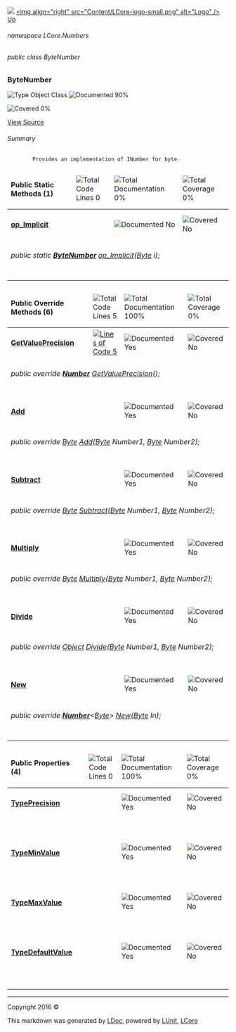 ![](Content/LCore-banner-small.png "")
[&lt;img align=&quot;right&quot; src=&quot;Content/LCore-logo-small.png&quot; alt=&quot;Logo&quot; /&gt;](../README.md)
[Up](docs/L.md)

###### namespace LCore.Numbers

###### public class ByteNumber

### ByteNumber

 ![Type Object Class](http://b.repl.ca/v1/Type-Object%20Class-blue.png "") ![Documented 90%](http://b.repl.ca/v1/Documented-90%25-green.png "")

![Covered 0%](http://b.repl.ca/v1/Covered-0%25-red.png "")

[View Source](Numbers/ByteNumber.cs#L)

###### Summary

            Provides an implementation of INumber for byte
            

<table>
<thead><tr><td><h4>Public Static Methods <strong>(1)</strong></h4></td>
<td></td>
<td><img src="http://b.repl.ca/v1/Total%20Code%20Lines-0-red.png" alt="Total Code Lines 0" /></td>
<td><img src="http://b.repl.ca/v1/Total%20Documentation-0%25-red.png" alt="Total Documentation 0%" /></td>
<td><img src="http://b.repl.ca/v1/Total%20Coverage-0%25-red.png" alt="Total Coverage 0%" /></td></tr></thead>
<tr><td><h4><strong><a href="docs/ByteNumber_op_Implicit.md" alt="">op_Implicit</a></strong></h4></td>
<td>   </td>
<td></td>
<td><img src="http://b.repl.ca/v1/Documented-No-red.png" alt="Documented No" /></td>
<td><img src="http://b.repl.ca/v1/Covered-No-red.png" alt="Covered No" /></td></tr>
<tr><td align="Left" colspan="5"><h6>public static <strong><a href="docs/ByteNumber.md" alt="">ByteNumber</a></strong> <a href="" alt="">op_Implicit</a>(<a href="https://msdn.microsoft.com/en-us/library/system.byte.aspx" alt="">Byte</a> i);</h6>
</td>
</tr>
<tr><td width="850px" colspan="5"></td></tr>
</table>


<table>
<thead><tr><td><h4>Public Override Methods <strong>(6)</strong></h4></td>
<td></td>
<td><img src="http://b.repl.ca/v1/Total%20Code%20Lines-5-blue.png" alt="Total Code Lines 5" /></td>
<td><img src="http://b.repl.ca/v1/Total%20Documentation-100%25-brightgreen.png" alt="Total Documentation 100%" /></td>
<td><img src="http://b.repl.ca/v1/Total%20Coverage-0%25-red.png" alt="Total Coverage 0%" /></td></tr></thead>
<tr><td><h4><strong><a href="docs/ByteNumber_GetValuePrecision.md" alt="">GetValuePrecision</a></strong></h4></td>
<td>   </td>
<td><a href="Numbers/ByteNumber.cs#L63" alt=""><img src="http://b.repl.ca/v1/Lines%20of%20Code-5-blue.png" alt="Lines of Code 5" /></a></td>
<td><img src="http://b.repl.ca/v1/Documented-Yes-brightgreen.png" alt="Documented Yes" /></td>
<td><img src="http://b.repl.ca/v1/Covered-No-red.png" alt="Covered No" /></td></tr>
<tr><td align="Left" colspan="5"><h6>public override <strong><a href="docs/Number.md" alt="">Number</a></strong> <a href="" alt="">GetValuePrecision</a>();</h6>
</td>
</tr>
<tr><td><h4><strong><a href="docs/ByteNumber_Add-0.md" alt="">Add</a></strong></h4></td>
<td>   </td>
<td></td>
<td><img src="http://b.repl.ca/v1/Documented-Yes-brightgreen.png" alt="Documented Yes" /></td>
<td><img src="http://b.repl.ca/v1/Covered-No-red.png" alt="Covered No" /></td></tr>
<tr><td align="Left" colspan="5"><h6>public override <a href="https://msdn.microsoft.com/en-us/library/system.byte.aspx" alt="">Byte</a> <a href="" alt="">Add</a>(<a href="https://msdn.microsoft.com/en-us/library/system.byte.aspx" alt="">Byte</a> Number1, <a href="https://msdn.microsoft.com/en-us/library/system.byte.aspx" alt="">Byte</a> Number2);</h6>
</td>
</tr>
<tr><td><h4><strong><a href="docs/ByteNumber_Subtract-0.md" alt="">Subtract</a></strong></h4></td>
<td>   </td>
<td></td>
<td><img src="http://b.repl.ca/v1/Documented-Yes-brightgreen.png" alt="Documented Yes" /></td>
<td><img src="http://b.repl.ca/v1/Covered-No-red.png" alt="Covered No" /></td></tr>
<tr><td align="Left" colspan="5"><h6>public override <a href="https://msdn.microsoft.com/en-us/library/system.byte.aspx" alt="">Byte</a> <a href="" alt="">Subtract</a>(<a href="https://msdn.microsoft.com/en-us/library/system.byte.aspx" alt="">Byte</a> Number1, <a href="https://msdn.microsoft.com/en-us/library/system.byte.aspx" alt="">Byte</a> Number2);</h6>
</td>
</tr>
<tr><td><h4><strong><a href="docs/ByteNumber_Multiply-0.md" alt="">Multiply</a></strong></h4></td>
<td>   </td>
<td></td>
<td><img src="http://b.repl.ca/v1/Documented-Yes-brightgreen.png" alt="Documented Yes" /></td>
<td><img src="http://b.repl.ca/v1/Covered-No-red.png" alt="Covered No" /></td></tr>
<tr><td align="Left" colspan="5"><h6>public override <a href="https://msdn.microsoft.com/en-us/library/system.byte.aspx" alt="">Byte</a> <a href="" alt="">Multiply</a>(<a href="https://msdn.microsoft.com/en-us/library/system.byte.aspx" alt="">Byte</a> Number1, <a href="https://msdn.microsoft.com/en-us/library/system.byte.aspx" alt="">Byte</a> Number2);</h6>
</td>
</tr>
<tr><td><h4><strong><a href="docs/ByteNumber_Divide-0.md" alt="">Divide</a></strong></h4></td>
<td>   </td>
<td></td>
<td><img src="http://b.repl.ca/v1/Documented-Yes-brightgreen.png" alt="Documented Yes" /></td>
<td><img src="http://b.repl.ca/v1/Covered-No-red.png" alt="Covered No" /></td></tr>
<tr><td align="Left" colspan="5"><h6>public override <a href="https://msdn.microsoft.com/en-us/library/system.object.aspx" alt="">Object</a> <a href="" alt="">Divide</a>(<a href="https://msdn.microsoft.com/en-us/library/system.byte.aspx" alt="">Byte</a> Number1, <a href="https://msdn.microsoft.com/en-us/library/system.byte.aspx" alt="">Byte</a> Number2);</h6>
</td>
</tr>
<tr><td><h4><strong><a href="docs/ByteNumber_New-0.md" alt="">New</a></strong></h4></td>
<td>   </td>
<td></td>
<td><img src="http://b.repl.ca/v1/Documented-Yes-brightgreen.png" alt="Documented Yes" /></td>
<td><img src="http://b.repl.ca/v1/Covered-No-red.png" alt="Covered No" /></td></tr>
<tr><td align="Left" colspan="5"><h6>public override <strong><a href="docs/Number%601.md" alt="">Number</a></strong>&lt;<a href="https://msdn.microsoft.com/en-us/library/system.byte.aspx" alt="">Byte</a>&gt; <a href="" alt="">New</a>(<a href="https://msdn.microsoft.com/en-us/library/system.byte.aspx" alt="">Byte</a> In);</h6>
</td>
</tr>
<tr><td width="850px" colspan="5"></td></tr>
</table>


<table>
<thead><tr><td><h4>Public Properties <strong>(4)</strong></h4></td>
<td></td>
<td><img src="http://b.repl.ca/v1/Total%20Code%20Lines-0-red.png" alt="Total Code Lines 0" /></td>
<td><img src="http://b.repl.ca/v1/Total%20Documentation-100%25-brightgreen.png" alt="Total Documentation 100%" /></td>
<td><img src="http://b.repl.ca/v1/Total%20Coverage-0%25-red.png" alt="Total Coverage 0%" /></td></tr></thead>
<tr><td><h4><strong><a href="docs/ByteNumber_TypePrecision.md" alt="">TypePrecision</a></strong></h4></td>
<td>   </td>
<td></td>
<td><img src="http://b.repl.ca/v1/Documented-Yes-brightgreen.png" alt="Documented Yes" /></td>
<td><img src="http://b.repl.ca/v1/Covered-No-red.png" alt="Covered No" /></td></tr>
<tr><td align="Left" colspan="5"><h6></h6>
</td>
</tr>
<tr><td><h4><strong><a href="docs/ByteNumber_TypeMinValue.md" alt="">TypeMinValue</a></strong></h4></td>
<td>   </td>
<td></td>
<td><img src="http://b.repl.ca/v1/Documented-Yes-brightgreen.png" alt="Documented Yes" /></td>
<td><img src="http://b.repl.ca/v1/Covered-No-red.png" alt="Covered No" /></td></tr>
<tr><td align="Left" colspan="5"><h6></h6>
</td>
</tr>
<tr><td><h4><strong><a href="docs/ByteNumber_TypeMaxValue.md" alt="">TypeMaxValue</a></strong></h4></td>
<td>   </td>
<td></td>
<td><img src="http://b.repl.ca/v1/Documented-Yes-brightgreen.png" alt="Documented Yes" /></td>
<td><img src="http://b.repl.ca/v1/Covered-No-red.png" alt="Covered No" /></td></tr>
<tr><td align="Left" colspan="5"><h6></h6>
</td>
</tr>
<tr><td><h4><strong><a href="docs/ByteNumber_TypeDefaultValue.md" alt="">TypeDefaultValue</a></strong></h4></td>
<td>   </td>
<td></td>
<td><img src="http://b.repl.ca/v1/Documented-Yes-brightgreen.png" alt="Documented Yes" /></td>
<td><img src="http://b.repl.ca/v1/Covered-No-red.png" alt="Covered No" /></td></tr>
<tr><td align="Left" colspan="5"><h6></h6>
</td>
</tr>
<tr><td width="850px" colspan="5"></td></tr>
</table>




---

Copyright 2016 &copy; [](../README.md) [](../TableOfContents.md)

This markdown was generated by [LDoc](https://github.com/CodeSingularity/LDoc), powered by [LUnit](https://github.com/CodeSingularity/LUnit), [LCore](https://github.com/CodeSingularity/LCore)
